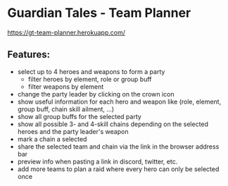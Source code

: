 # Guardian Tales - Team Planner

https://gt-team-planner.herokuapp.com/

## Features:

-   select up to 4 heroes and weapons to form a party
    -   filter heroes by element, role or group buff
    -   filter weapons by element
-   change the party leader by clicking on the crown icon
-   show useful information for each hero and weapon like (role, element, group buff, chain skill ailment, ...)
-   show all group buffs for the selected party
-   show all possible 3- and 4-skill chains depending on the selected heroes and the party leader's weapon
-   mark a chain a selected
-   share the selected team and chain via the link in the browser address bar
-   preview info when pasting a link in discord, twitter, etc.
-   add more teams to plan a raid where every hero can only be selected once
